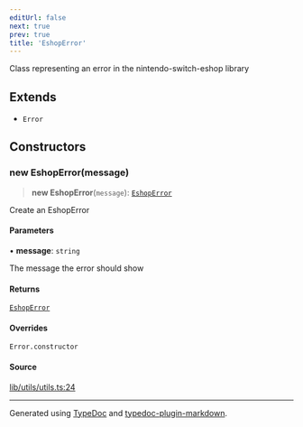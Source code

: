 ```yaml
---
editUrl: false
next: true
prev: true
title: 'EshopError'
---
```


Class representing an error in the nintendo-switch-eshop library

## Extends

-   `Error`

## Constructors

### new EshopError(message)

> **new EshopError**(`message`): [`EshopError`](EshopError.md)

Create an EshopError

#### Parameters

• **message**: `string`

The message the error should show

#### Returns

[`EshopError`](EshopError.md)

#### Overrides

`Error.constructor`

#### Source

[lib/utils/utils.ts:24](https://github.com/favna/nintendo-switch-eshop/blob/7e1c1df147b1f9067aea692f9d4dd56664ae35c8/src/lib/utils/utils.ts#L24)

---

Generated using [TypeDoc](https://typedoc.org) and [typedoc-plugin-markdown](https://typedoc-plugin-markdown.org).
